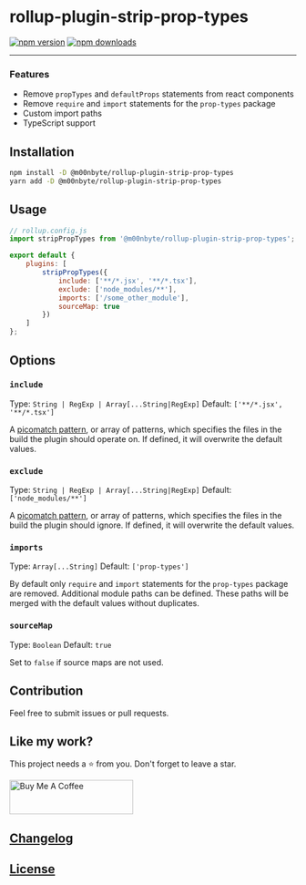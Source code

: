 # rollup-plugin-strip-prop-types

[![npm version](https://img.shields.io/npm/v/@m00nbyte/rollup-plugin-strip-prop-types.svg)](https://www.npmjs.org/package/@m00nbyte/rollup-plugin-strip-prop-types) [![npm downloads](https://img.shields.io/npm/dm/@m00nbyte/rollup-plugin-strip-prop-types)](https://www.npmjs.org/package/@m00nbyte/rollup-plugin-strip-prop-types)

---

### Features

-   Remove `propTypes` and `defaultProps` statements from react components
-   Remove `require` and `import` statements for the `prop-types` package
-   Custom import paths
-   TypeScript support

## Installation

```bash
npm install -D @m00nbyte/rollup-plugin-strip-prop-types
yarn add -D @m00nbyte/rollup-plugin-strip-prop-types
```

## Usage

```js
// rollup.config.js
import stripPropTypes from '@m00nbyte/rollup-plugin-strip-prop-types';

export default {
    plugins: [
        stripPropTypes({
            include: ['**/*.jsx', '**/*.tsx'],
            exclude: ['node_modules/**'],
            imports: ['/some_other_module'],
            sourceMap: true
        })
    ]
};
```

## Options

### `include`

Type: `String | RegExp | Array[...String|RegExp]`
Default: `['**/*.jsx', '**/*.tsx']`<br />

A [picomatch pattern](https://github.com/micromatch/picomatch), or array of patterns, which specifies the files in the build the plugin should operate on. If defined, it will overwrite the default values.

### `exclude`

Type: `String | RegExp | Array[...String|RegExp]`
Default: `['node_modules/**']`<br />

A [picomatch pattern](https://github.com/micromatch/picomatch), or array of patterns, which specifies the files in the build the plugin should ignore. If defined, it will overwrite the default values.

### `imports`

Type: `Array[...String]`
Default: `['prop-types']`<br />

By default only `require` and `import` statements for the `prop-types` package are removed. Additional module paths can be defined. These paths will be merged with the default values without duplicates.

### `sourceMap`

Type: `Boolean`
Default: `true`<br />

Set to `false` if source maps are not used.

## Contribution

Feel free to submit issues or pull requests.

## Like my work?

This project needs a :star: from you.
Don't forget to leave a star.

<a href="https://www.buymeacoffee.com/m00nbyte" target="_blank">
    <img src="https://cdn.buymeacoffee.com/buttons/v2/default-yellow.png" alt="Buy Me A Coffee" width="217" height="60">
</a>

## [Changelog](CHANGELOG.md)

## [License](LICENSE)
